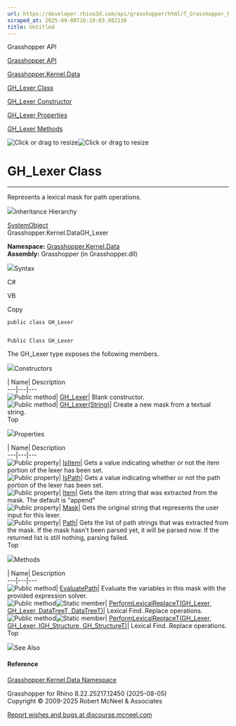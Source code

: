 ```yaml
---
url: https://developer.rhino3d.com/api/grasshopper/html/T_Grasshopper_Kernel_Data_GH_Lexer.htm
scraped_at: 2025-09-08T16:19:03.982136
title: Untitled
---
```


Grasshopper API

[Grasshopper API](../html/723c01da-9986-4db2-8f53-6f3a7494df75.htm
"Grasshopper API")

[Grasshopper.Kernel.Data](../html/N_Grasshopper_Kernel_Data.htm
"Grasshopper.Kernel.Data")

[GH_Lexer Class](../html/T_Grasshopper_Kernel_Data_GH_Lexer.htm "GH_Lexer
Class")

[GH_Lexer Constructor
](../html/Overload_Grasshopper_Kernel_Data_GH_Lexer__ctor.htm "GH_Lexer
Constructor ")

[GH_Lexer
Properties](../html/Properties_T_Grasshopper_Kernel_Data_GH_Lexer.htm
"GH_Lexer Properties")

[GH_Lexer Methods](../html/Methods_T_Grasshopper_Kernel_Data_GH_Lexer.htm
"GH_Lexer Methods")

![Click or drag to resize](../icons/TocOpen.gif)![Click or drag to
resize](../icons/TocClose.gif)

# GH_Lexer Class  
  
---  
  
Represents a lexical mask for path operations.

![](../icons/SectionExpanded.png)Inheritance Hierarchy

[SystemObject](https://docs.microsoft.com/dotnet/api/system.object)  
Grasshopper.Kernel.DataGH_Lexer  

**Namespace:** [Grasshopper.Kernel.Data](N_Grasshopper_Kernel_Data.htm)  
**Assembly:** Grasshopper (in Grasshopper.dll)

![](../icons/SectionExpanded.png)Syntax

C#

VB

Copy

    
    
    public class GH_Lexer
    
    
    Public Class GH_Lexer

The GH_Lexer type exposes the following members.

![](../icons/SectionExpanded.png)Constructors

| Name| Description  
---|---|---  
![Public method](../icons/pubmethod.gif)|
[GH_Lexer](M_Grasshopper_Kernel_Data_GH_Lexer__ctor.htm)|  Blank constructor.  
![Public method](../icons/pubmethod.gif)|
[GH_Lexer(String)](M_Grasshopper_Kernel_Data_GH_Lexer__ctor_1.htm)|  Create a
new mask from a textual string.  
Top

![](../icons/SectionExpanded.png)Properties

| Name| Description  
---|---|---  
![Public property](../icons/pubproperty.gif)|
[IsItem](P_Grasshopper_Kernel_Data_GH_Lexer_IsItem.htm)|  Gets a value
indicating whether or not the item portion of the lexer has been set.  
![Public property](../icons/pubproperty.gif)|
[IsPath](P_Grasshopper_Kernel_Data_GH_Lexer_IsPath.htm)|  Gets a value
indicating whether or not the path portion of the lexer has been set.  
![Public property](../icons/pubproperty.gif)|
[Item](P_Grasshopper_Kernel_Data_GH_Lexer_Item.htm)|  Gets the item string
that was extracted from the mask. The default is "append"  
![Public property](../icons/pubproperty.gif)|
[Mask](P_Grasshopper_Kernel_Data_GH_Lexer_Mask.htm)|  Gets the original string
that represents the user input for this lexer.  
![Public property](../icons/pubproperty.gif)|
[Path](P_Grasshopper_Kernel_Data_GH_Lexer_Path.htm)|  Gets the list of path
strings that was extracted from the mask. If the mask hasn't been parsed yet,
it will be parsed now. If the returned list is still nothing, parsing failed.  
Top

![](../icons/SectionExpanded.png)Methods

| Name| Description  
---|---|---  
![Public method](../icons/pubmethod.gif)|
[EvaluatePath](M_Grasshopper_Kernel_Data_GH_Lexer_EvaluatePath.htm)|  Evaluate
the variables in this mask with the provided expression solver.  
![Public method](../icons/pubmethod.gif)![Static member](../icons/static.gif)|
[PerformLexicalReplaceT(GH_Lexer, GH_Lexer, DataTreeT,
DataTreeT)](M_Grasshopper_Kernel_Data_GH_Lexer_PerformLexicalReplace__1.htm)|
Lexical Find..Replace operations.  
![Public method](../icons/pubmethod.gif)![Static member](../icons/static.gif)|
[PerformLexicalReplaceT(GH_Lexer, GH_Lexer, IGH_Structure,
GH_StructureT)](M_Grasshopper_Kernel_Data_GH_Lexer_PerformLexicalReplace__1_1.htm)|
Lexical Find..Replace operations.  
Top

![](../icons/SectionExpanded.png)See Also

#### Reference

[Grasshopper.Kernel.Data Namespace](N_Grasshopper_Kernel_Data.htm)

Grasshopper for Rhino 8.22.25217.12450 (2025-08-05)  
Copyright © 2009-2025 Robert McNeel & Associates

[Report wishes and bugs at
discourse.mcneel.com](https://discourse.mcneel.com/c/grasshopper)

